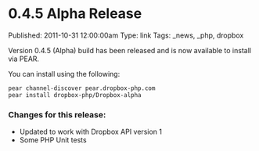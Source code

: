 0.4.5 Alpha Release
===================
Published: 2011-10-31 12:00:00am
Type: link
Tags: _news, _php, dropbox

Version 0.4.5 (Alpha) build has been released and is now available to install via PEAR.

You can install using the following:

    pear channel-discover pear.dropbox-php.com
    pear install dropbox-php/Dropbox-alpha

### Changes for this release: ###

* Updated to work with Dropbox API version 1
* Some PHP Unit tests